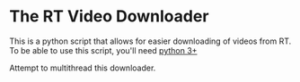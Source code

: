 # The RT Video Downloader
This is a python script that allows for easier downloading of videos from RT. To be able to use this script, you'll need <a href="https://www.python.org/">python 3+</a>

Attempt to multithread this downloader.
